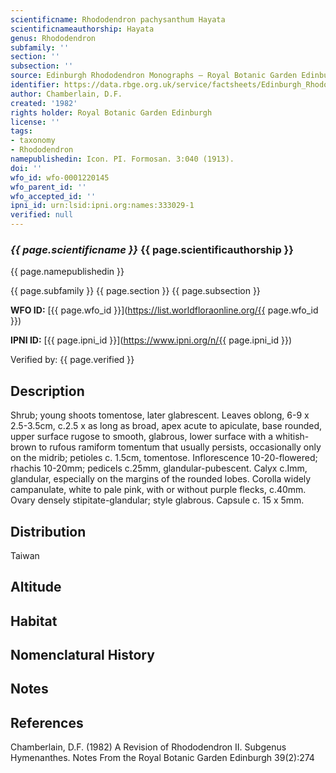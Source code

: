 ```yaml
---
scientificname: Rhododendron pachysanthum Hayata
scientificnameauthorship: Hayata
genus: Rhododendron
subfamily: ''
section: ''
subsection: ''
source: Edinburgh Rhododendron Monographs – Royal Botanic Garden Edinburgh
identifier: https://data.rbge.org.uk/service/factsheets/Edinburgh_Rhododendron_Monographs.xhtml
author: Chamberlain, D.F.
created: '1982'
rights holder: Royal Botanic Garden Edinburgh
license: ''
tags:
- taxonomy
- Rhododendron
namepublishedin: Icon. PI. Formosan. 3:040 (1913).
doi: ''
wfo_id: wfo-0001220145
wfo_parent_id: ''
wfo_accepted_id: ''
ipni_id: urn:lsid:ipni.org:names:333029-1
verified: null
---
```

### _{{ page.scientificname }}_ {{ page.scientificauthorship }}
 {{ page.namepublishedin }}

{{ page.subfamily }} {{ page.section }} {{ page.subsection }}

**WFO ID:** [{{ page.wfo_id }}](https://list.worldfloraonline.org/{{ page.wfo_id }})

**IPNI ID:** [{{ page.ipni_id }}](https://www.ipni.org/n/{{ page.ipni_id }})

Verified by: {{ page.verified }}



## Description
Shrub; young shoots tomentose, later glabrescent. Leaves oblong, 6-9 x 2.5-3.5cm, c.2.5 x as long as broad, apex acute to apiculate, base rounded, upper surface rugose to smooth, glabrous, lower surface with a whitish-brown to rufous ramiform tomentum that usually persists, occasionally only on the midrib; petioles c. 1.5cm, tomentose. Inflorescence 10-20-flowered; rhachis 10-20mm; pedicels c.25mm, glandular-pubescent. Calyx c.Imm, glandular, especially on the margins of the rounded lobes. Corolla widely campanulate, white to pale pink, with or without purple flecks, c.40mm. Ovary densely stipitate-glandular; style glabrous. Capsule c. 15 x 5mm.

## Distribution
Taiwan

## Altitude


## Habitat


## Nomenclatural History

                       
## Notes


## References

Chamberlain, D.F. (1982) A Revision of Rhododendron II. Subgenus Hymenanthes. Notes From the Royal Botanic Garden Edinburgh 39(2):274

